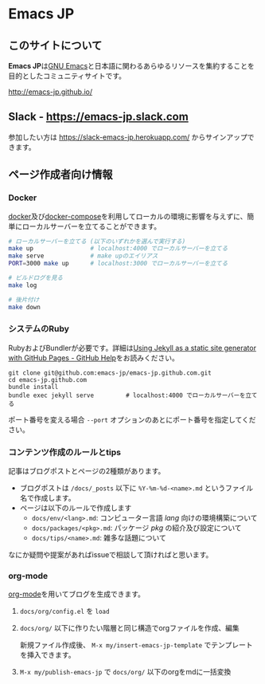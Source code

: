 # Emacs JP

## このサイトについて

**Emacs JP**は[GNU Emacs]と日本語に関わるあらゆるリソースを集約することを目的としたコミュニティサイトです。

<http://emacs-jp.github.io/>

[GNU Emacs]: https://www.gnu.org/software/emacs/

## Slack - <https://emacs-jp.slack.com>

参加したい方は https://slack-emacs-jp.herokuapp.com/ からサインアップできます。

## ページ作成者向け情報

### Docker

[docker](https://www.docker.com/)及び[docker-compose](https://docs.docker.com/compose/)を利用してローカルの環境に影響を与えずに、簡単にローカルサーバーを立てることができます。
```sh
# ローカルサーバーを立てる (以下のいずれかを選んで実行する)
make up                # localhost:4000 でローカルサーバーを立てる
make serve             # make upのエイリアス
PORT=3000 make up      # localhost:3000 でローカルサーバーを立てる

# ビルドログを見る
make log

# 後片付け
make down
```

### システムのRuby

RubyおよびBundlerが必要です。詳細は[Using Jekyll as a static site generator with GitHub Pages - GitHub Help](https://help.github.com/en/articles/using-jekyll-as-a-static-site-generator-with-github-pages)をお読みください。

```
git clone git@github.com:emacs-jp/emacs-jp.github.com.git
cd emacs-jp.github.com
bundle install
bundle exec jekyll serve         # localhost:4000 でローカルサーバーを立てる
```

ポート番号を変える場合 `--port` オプションのあとにポート番号を指定してください。

### コンテンツ作成のルールとtips

記事はブログポストとページの2種類があります。
- ブログポストは `/docs/_posts` 以下に `%Y-%m-%d-<name>.md` というファイル名で作成します。
- ページは以下のルールで作成します
  - `docs/env/<lang>.md`: コンピューター言語 *lang* 向けの環境構築について
  - `docs/packages/<pkg>.md`: パッケージ *pkg* の紹介及び設定について
  - `docs/tips/<name>.md`: 雑多な話題について

なにか疑問や提案があればissueで相談して頂ければと思います。


### org-mode

[org-mode](https://orgmode.org/)を用いてブログを生成できます。

1. `docs/org/config.el` を `load`
2. `docs/org/` 以下に作りたい階層と同じ構造でorgファイルを作成、編集

   新規ファイル作成後、 `M-x my/insert-emacs-jp-template` でテンプレートを挿入できます。
3. `M-x my/publish-emacs-jp` で `docs/org/` 以下のorgをmdに一括変換
